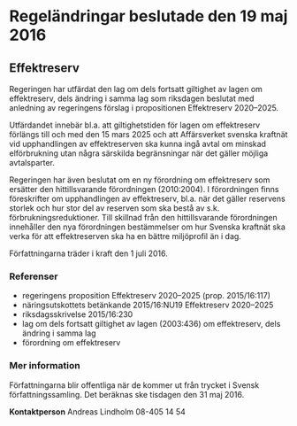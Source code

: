 # Regeländringar beslutade den 19 maj 2016

## Effektreserv

Regeringen har utfärdat den lag om dels fortsatt giltighet av lagen om effektreserv, dels ändring i samma lag som riksdagen beslutat med anledning av regeringens förslag i propositionen Effektreserv 2020–2025\.

Utfärdandet innebär bl.a. att giltighetstiden för lagen om effektreserv förlängs till och med den 15 mars 2025 och att Affärsverket svenska kraftnät vid upphandlingen av effektreserven ska kunna ingå avtal om minskad elförbrukning utan några särskilda begränsningar när det gäller möjliga avtalsparter.

Regeringen har även beslutat om en ny förordning om effektreserv som ersätter den hittillsvarande förordningen (2010:2004\). I förordningen finns föreskrifter om upphandlingen av effektreserv, bl.a. när det gäller reservens storlek och hur stor del av reserven som ska bestå av s.k. förbrukningsreduktioner. Till skillnad från den hittillsvarande förordningen innehåller den nya förordningen bestämmelser om hur Svenska kraftnät ska verka för att effektreserven ska ha en bättre miljöprofil än i dag.

Författningarna träder i kraft den 1 juli 2016\.

### Referenser

* regeringens proposition Effektreserv 2020–2025 (prop. 2015/16:117\)
* näringsutskottets betänkande 2015/16:NU19 Effektreserv 2020–2025
* riksdagsskrivelse 2015/16:230
* lag om dels fortsatt giltighet av lagen (2003:436\) om effektreserv, dels ändring i samma lag
* förordning om effektreserv

### Mer information

Författningarna blir offentliga när de kommer ut från trycket i Svensk författningssamling. Det beräknas ske tisdagen den 31 maj 2016\.

**Kontaktperson**
Andreas Lindholm 08\-405 14 54
